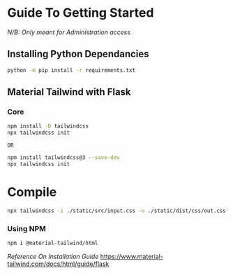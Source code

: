 # Guide To Getting Started

_N/B: Only meant for Administration access_

## Installing Python Dependancies
```bash
python -m pip install -r requirements.txt
```

## Material Tailwind with Flask
### Core
```bash
npm install -D tailwindcss
npx tailwindcss init
``` 
    OR
```bash
npm install tailwindcss@3 --save-dev
npx tailwindcss init
```
# Compile 
```bash
npx tailwindcss -i ./static/src/input.css -o ./static/dist/css/out.css --watch
```
### Using NPM
```bash
npm i @material-tailwind/html
```

_Reference On Installation Guide_
https://www.material-tailwind.com/docs/html/guide/flask